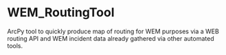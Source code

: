 # WEM_RoutingTool
ArcPy tool to quickly produce map of routing for WEM purposes via a WEB routing API and WEM incident data already gathered via other automated tools.

